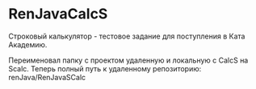 # RenJavaCalcS
Строковый калькулятор - тестовое задание для поступления в Ката Академию.

Переименовал папку с проектом удаленную и локальную с CalcS на Scalc. 
Теперь полный путь к удаленному репозиторию: renJava/RenJavaSCalc

